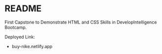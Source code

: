 # README

First Capstone to Demonstrate HTML and CSS Skills in DevelopIntelligence Bootcamp.

Deployed Link: 

* buy-nike.netlify.app
